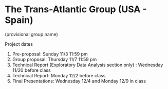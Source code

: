 # The Trans-Atlantic Group (USA - Spain)
(provisional group name)

Project dates  
1. Pre-proposal: Sunday 11/3 11:59 pm
2. Group proposal: Thursday 11/7 11:59 pm
3. Technical Report (Exploratory Data Analysis section only) : Wednesday 11/20 before class
4. Technical Report: Monday 12/2 before class
5. Final Presentations: Wednesday 12/4 and Monday 12/9 in class
